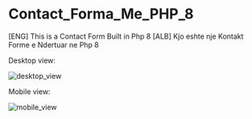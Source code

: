 # Contact_Forma_Me_PHP_8
[ENG] This is a Contact Form Built in Php 8
[ALB] Kjo eshte nje Kontakt Forme e Ndertuar ne Php 8

Desktop view:

![desktop_view](https://user-images.githubusercontent.com/48931439/120111228-6a129500-c171-11eb-8a7d-054fab621f3d.png)

Mobile view:

![mobile_view](https://user-images.githubusercontent.com/48931439/120111195-494a3f80-c171-11eb-8930-f103f302c5c6.png)
